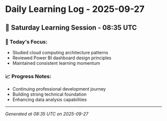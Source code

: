 # Daily Learning Log - 2025-09-27

## 📅 Saturday Learning Session - 08:35 UTC

### 🎯 Today's Focus:
- Studied cloud computing architecture patterns
- Reviewed Power BI dashboard design principles
- Maintained consistent learning momentum

### 📈 Progress Notes:
- Continuing professional development journey
- Building strong technical foundation
- Enhancing data analysis capabilities

---
*Generated at 08:35 UTC on 2025-09-27*
